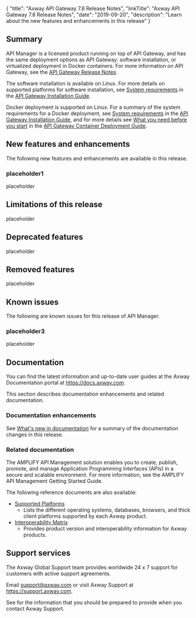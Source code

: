 {
    "title": "Axway API Gateway 7.8 Release Notes",
    "linkTitle": "Axway API Gateway 7.8 Release Notes",
    "date": "2019-09-20",
    "description": "Learn about the new features and enhancements in this release"
}

## Summary

API Manager is a licensed product running on top of API Gateway, and has the same deployment options as API Gateway: software installation, or virtualized deployment in Docker containers. For more information on API Gateway, see the [API Gateway Release Notes](/bundle/APIGateway_77_ReleaseNotes_allOS_en_HTML5/).

The software installation is available on Linux. For more details on supported platforms for software installation, see [System requirements](/csh?context=305&product=prod-api-gateway-77) in the [API Gateway Installation Guide](/bundle/APIGateway_77_InstallationGuide_allOS_en_HTML5/).

Docker deployment is supported on Linux. For a summary of the system requirements for a Docker deployment, see [System requirements](/csh?context=305&product=prod-api-gateway-77) in the [API Gateway Installation Guide](/bundle/APIGateway_77_InstallationGuide_allOS_en_HTML5/), and for more details see [What you need before you start](/csh?context=900&product=prod-api-gateway-77) in the [API Gateway Container Deployment Guide](/bundle/APIGateway_77_ContainerGuide_allOS_en_HTML5/).

## New features and enhancements

The following new features and enhancements are available in this release.

### placeholder1

placeholder

## Limitations of this release

placeholder

## Deprecated features

placeholder

## Removed features

placeholder

## Known issues

The following are known issues for this release of API Manager.

### placeholder3

placeholder

## Documentation

You can find the latest information and up-to-date user guides at the Axway Documentation portal at <https://docs.axway.com>.

This section describes documentation enhancements and related documentation.

### Documentation enhancements

See [What's new in documentation](whats_new_doc.htm) for a summary of the documentation changes in this release.

### Related documentation

The AMPLIFY API Management solution enables you to create, publish, promote, and manage Application Programming Interfaces (APIs) in a secure and scalable environment. For more information, see the AMPLIFY API Management Getting Started Guide.

The following reference documents are also available:

* [Supported Platforms](https://docs.axway.com/bundle/Axway_Products_SupportedPlatforms_allOS_en)
    * Lists the different operating systems, databases, browsers, and thick client platforms supported by each Axway product.
* [Interoperability Matrix](https://docs.axway.com/bundle/Axway_Products_InteroperabilityMatrix_allOS_en)
    * Provides product version and interoperability information for Axway products.

## Support services

The Axway Global Support team provides worldwide 24 x 7 support for customers with active support agreements.

Email <support@axway.com> or visit Axway Support at <https://support.axway.com>.

See for the information that you should be prepared to provide when you contact Axway Support.
